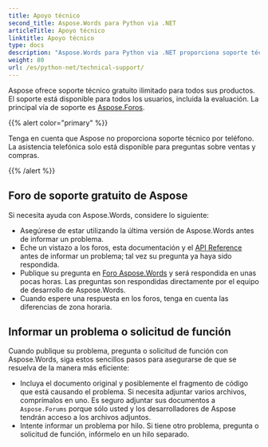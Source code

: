 ```yaml
---
title: Apoyo técnico
second_title: Aspose.Words para Python via .NET
articleTitle: Apoyo técnico
linktitle: Apoyo técnico
type: docs
description: "Aspose.Words para Python via .NET proporciona soporte técnico gratuito disponible para todos los usuarios. Informe su pregunta, problema o solicitud de función utilizando el Foro de soporte gratuito de Aspose."
weight: 80
url: /es/python-net/technical-support/
---
```


Aspose ofrece soporte técnico gratuito ilimitado para todos sus productos. El soporte está disponible para todos los usuarios, incluida la evaluación. La principal vía de soporte es [Aspose.Foros](https://forum.aspose.com/c/words/8).

{{% alert color="primary" %}}

Tenga en cuenta que Aspose no proporciona soporte técnico por teléfono. La asistencia telefónica solo está disponible para preguntas sobre ventas y compras.

{{% /alert %}}

## Foro de soporte gratuito de Aspose

Si necesita ayuda con Aspose.Words, considere lo siguiente:

* Asegúrese de estar utilizando la última versión de Aspose.Words antes de informar un problema.
* Eche un vistazo a los foros, esta documentación y el [API Reference](https://reference.aspose.com/words/python-net/) antes de informar un problema; tal vez su pregunta ya haya sido respondida.
* Publique su pregunta en [Foro Aspose.Words](https://forum.aspose.com/c/words/8) y será respondida en unas pocas horas. Las preguntas son respondidas directamente por el equipo de desarrollo de Aspose.Words.
* Cuando espere una respuesta en los foros, tenga en cuenta las diferencias de zona horaria.

## Informar un problema o solicitud de función

Cuando publique su problema, pregunta o solicitud de función con Aspose.Words, siga estos sencillos pasos para asegurarse de que se resuelva de la manera más eficiente:

* Incluya el documento original y posiblemente el fragmento de código que está causando el problema. Si necesita adjuntar varios archivos, comprímalos en uno. Es seguro adjuntar sus documentos a `Aspose.Forums` porque sólo usted y los desarrolladores de Aspose tendrán acceso a los archivos adjuntos.
* Intente informar un problema por hilo. Si tiene otro problema, pregunta o solicitud de función, infórmelo en un hilo separado.
